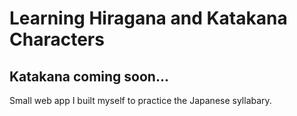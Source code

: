 # Learning Hiragana and Katakana Characters
## Katakana coming soon...

Small web app I built myself to practice the Japanese syllabary.
